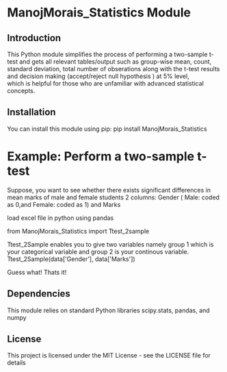 # ManojMorais_Statistics Module

## Introduction

This Python module simplifies the process of performing a two-sample t-test and gets  all relevant tables/output such as group-wise mean, count, standard deviation, 
total number of obserations along with the t-test results and decision making (accept/reject null hypothesis ) at 5% level,  
which is helpful for those who are unfamiliar with advanced statistical concepts.

## Installation
You can install this module using pip:
pip install ManojMorais_Statistics



# Example: Perform a two-sample t-test




Suppose, you want to see whether there exists significant differences in mean marks of male and female students
2 columns: Gender ( Male: coded as 0,and Female: coded as 1) and Marks

load excel file in python using pandas 

from ManojMorais_Statistics import Ttest_2sample

Ttest_2Sample enables you to give two variables namely group 1 which is your categorical variable and group 2 is your continous variable.
Ttest_2Sample(data['Gender'], data['Marks'])

Guess what! Thats it!


## Dependencies 

This module relies on standard Python libraries scipy.stats, pandas, and numpy

## License 

This project is licensed under the MIT License - see the LICENSE file for details 

